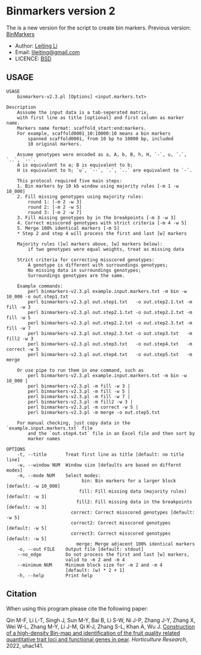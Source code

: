 # Binmarkers version 2

The is a new version for the script to create bin markers. Previous version: [BinMarkers](https://github.com/lileiting/BinMarkers)

* Author: [Leiting Li](https://github.com/lileiting)
* Email: lileiting@gmail.com
* LICENCE: [BSD](http://opensource.org/licenses/bsd-license.php)

## USAGE     

    USAGE
        binmarkers-v2.3.pl [Options] <input.markers.txt>
    
    Description
        Asssume the input data is a tab-seperated matrix,
        with first line as title [optional] and first column as marker name.
        Markers name format: scaffold_start:end:markers.
        For example, scaffold0001_10:10000:10 means a bin markers
            spanned scaffold0001, from 10 bp to 10000 bp, included
            10 original markers.
    
        Assume genotypes were encoded as a, A, b, B, h, H, `-`, u, `.`, `..`, `--`.
        A is equivalent to a; B is equivalent to b;
        H is equivalent to h; `u`, `--`, `.`, `..` are equivalent to `-`.
    
        This protocol required five main steps:
        1. Bin markers by 10 kb window using majority rules [-m 1 -w 10_000]
        2. Fill missing genotypes using majority rules:
            round 1: [-m 2 -w 3]
            round 2: [-m 2 -w 5]
            round 3: [-m 2 -w 7]
        3. Fill missing genotypes by in the breakpoints [-m 3 -w 3]
        4. Correct misscored genotypes with strict criteria [-m 4 -w 5]
        5. Merge 100% identical markers [-m 5]
        * Step 2 and step 4 will process the first and last [w] markers
    
        Majority rules ([w] markers above, [w] markers below):
            if two genotypes were equal weights, treat as missing data
    
        Strict criteria for correcting misscored genotypes:
            A genotype is different with surroundings genotypes;
            No missing data in surroundings genotypes;
            Surroundings genotypes are the same.
    
        Example commands:
            perl binmarkers-v2.3.pl example.input.markers.txt -m bin -w 10_000 -o out.step1.txt
            perl binmarkers-v2.3.pl out.step1.txt   -o out.step2.1.txt -m fill -w 3
            perl binmarkers-v2.3.pl out.step2.1.txt -o out.step2.2.txt -m fill -w 5
            perl binmarkers-v2.3.pl out.step2.2.txt -o out.step2.3.txt -m fill -w 7
            perl binmarkers-v2.3.pl out.step2.3.txt -o out.step3.txt   -m fill2 -w 3
            perl binmarkers-v2.3.pl out.step3.txt   -o out.step4.txt   -m correct -w 5
            perl binmarkers-v2.3.pl out.step4.txt   -o out.step5.txt   -m merge
    
        Or use pipe to run them in one command, such as
            perl binmarkers-v2.3.pl example.input.markers.txt -m bin -w 10_000 |
            perl binmarkers-v2.3.pl -m fill -w 3 |
            perl binmarkers-v2.3.pl -m fill -w 5 |
            perl binmarkers-v2.3.pl -m fill -w 7 |
            perl binmarkers-v2.3.pl -m fill2 -w 3 |
            perl binmarkers-v2.3.pl -m correct -w 5 |
            perl binmarkers-v2.3.pl -m merge -o out.step5.txt
    
        For manual checking, just copy data in the `example.input.markers.txt` file
            and the `out.step4.txt` file in an Excel file and then sort by
            marker names
    
    OPTIONS
        -t, --title       Treat first line as title [default: no title line]
        -w, --window NUM  Window size [defaults are based on differnt modes]
        -m, --mode NUM    Select modes:
                                bin: Bin markers for a larger block [default: -w 10_000]
                               fill: Fill missing data (majority rules) [default: -w 3]
                              fill2: Fill missing data in the breakpoints [default: -w 3]
                            correct: Correct misscored genotypes [default: -w 5]
                            correct2: Correct misscored genotypes [default: -w 5]
                            correct3: Correct misscored genotypes [default: -w 5]
                              merge: Merge adjacent 100% identical markers
        -o, --out FILE    Output file [default: stdout]
        --no_edge         Do not process the first and last [w] markers,
                          valid to -m 2 and -m 4
        --minimum NUM     Minimum block size for -m 2 and -m 4
                          [default: (w) * 2 + 1]
        -h, --help        Print help
    


## Citation

When using this program please cite the following paper:

Qin M-F, Li L-T, Singh J, Sun M-Y, Bai B, Li S-W, Ni J-P, Zhang J-Y, Zhang X, Wei W-L, Zhang M-Y, Li J-M, Qi K-J, Zhang S-L, Khan A, Wu J. [Construction of a high-density Bin-map and identification of the fruit quality related quantitative trait loci and functional genes in pear](https://doi.org/10.1093/hr/uhac141). _Horticulture Research_, 2022, uhac141. 

